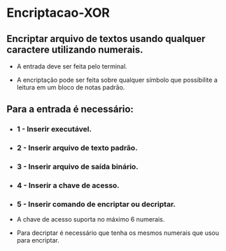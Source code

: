 # Encriptacao-XOR
## Encriptar arquivo de textos usando qualquer caractere utilizando numerais.

- A entrada deve ser feita pelo terminal.

- A encriptação pode ser feita sobre qualquer símbolo que possibilite a leitura em um bloco de notas padrão.

## Para a entrada é necessário:
  - ### 1 - Inserir executável.
  - ### 2 - Inserir arquivo de texto padrão.
  - ### 3 - Inserir arquivo de saída binário.
  - ### 4 - Inserir a chave de acesso.
  - ### 5 - Inserir comando de encriptar ou decriptar.

- A chave de acesso suporta no máximo 6 numerais.
- Para decriptar é necessário que tenha os mesmos numerais que usou para encriptar.



